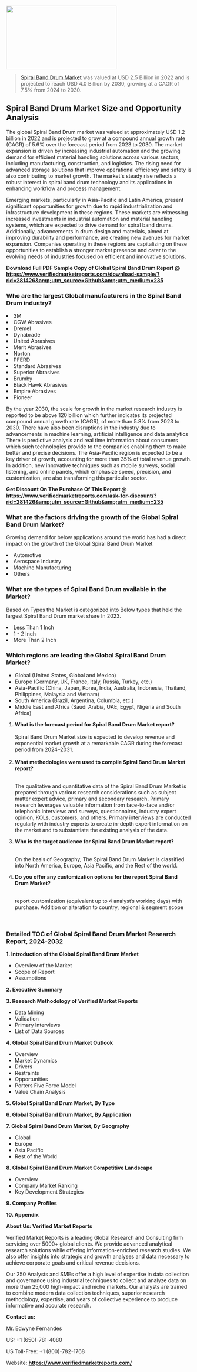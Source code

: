 <img src="https://ffe5etoiles.com/wp-content/uploads/2024/12/MST1-300x171.png" alt="" width="300" height="171" class="alignnone size-medium wp-image-20088" /><blockquote><p><p><a href="https://www.verifiedmarketreports.com/download-sample/?rid=281426&utm_source=Github&utm_medium=235" target="_blank">Spiral Band Drum Market</a> was valued at USD 2.5 Billion in 2022 and is projected to reach USD 4.0 Billion by 2030, growing at a CAGR of 7.5% from 2024 to 2030.</p></blockquote><p><h2>Spiral Band Drum Market Size and Opportunity Analysis</h2><p>The global Spiral Band Drum market was valued at approximately USD 1.2 billion in 2022 and is projected to grow at a compound annual growth rate (CAGR) of 5.6% over the forecast period from 2023 to 2030. The market expansion is driven by increasing industrial automation and the growing demand for efficient material handling solutions across various sectors, including manufacturing, construction, and logistics. The rising need for advanced storage solutions that improve operational efficiency and safety is also contributing to market growth. The market's steady rise reflects a robust interest in spiral band drum technology and its applications in enhancing workflow and process management.</p><p>Emerging markets, particularly in Asia-Pacific and Latin America, present significant opportunities for growth due to rapid industrialization and infrastructure development in these regions. These markets are witnessing increased investments in industrial automation and material handling systems, which are expected to drive demand for spiral band drums. Additionally, advancements in drum design and materials, aimed at improving durability and performance, are creating new avenues for market expansion. Companies operating in these regions are capitalizing on these opportunities to establish a stronger market presence and cater to the evolving needs of industries focused on efficient and innovative solutions.</p></p><p class=""><strong>Download Full PDF Sample Copy of Global Spiral Band Drum Report @ <a href="https://www.verifiedmarketreports.com/download-sample/?rid=281426&amp;utm_source=Github&amp;utm_medium=235" target="_blank">https://www.verifiedmarketreports.com/download-sample/?rid=281426&amp;utm_source=Github&amp;utm_medium=235</a></strong></p><h3 id="" class="">Who are the largest Global manufacturers in the Spiral Band Drum industry?</h3><p><li>3M</li><li> CGW Abrasives</li><li> Dremel</li><li> Dynabrade</li><li> United Abrasives</li><li> Merit Abrasives</li><li> Norton</li><li> PFERD</li><li> Standard Abrasives</li><li> Superior Abrasives</li><li> Brumby</li><li> Black Hawk Abrasives</li><li> Empire Abrasives</li><li> Pioneer</li></p><div class=""><div class="" dir="" data-message-author-role="" data-message-id="" data-message-model-slug=""><div class=""><div class=""><div class=""><div class="" dir="" data-message-author-role="" data-message-id="" data-message-model-slug=""><div class=""><div class=""><p>By the year 2030, the scale for growth in the market research industry is reported to be above 120 billion which further indicates its projected compound annual growth rate (CAGR), of more than 5.8% from 2023 to 2030. There have also been disruptions in the industry due to advancements in machine learning, artificial intelligence and data analytics There is predictive analysis and real time information about consumers which such technologies provide to the companies enabling them to make better and precise decisions. The Asia-Pacific region is expected to be a key driver of growth, accounting for more than 35% of total revenue growth. In addition, new innovative techniques such as mobile surveys, social listening, and online panels, which emphasize speed, precision, and customization, are also transforming this particular sector.</p><p><strong>Get Discount On The Purchase Of This Report @&nbsp; <a href="https://www.verifiedmarketreports.com/ask-for-discount/?rid=281426&amp;utm_source=Github&amp;utm_medium=235" target="_blank">https://www.verifiedmarketreports.com/ask-for-discount/?rid=281426&amp;utm_source=Github&amp;utm_medium=235</a></strong></p></div></div></div></div></div></div></div></div><h3 id="" class="">What are the factors driving the growth of the Global Spiral Band Drum Market?</h3><p id="" class="">Growing demand for below applications around the world has had a direct impact on the growth of the Global Spiral Band Drum Market</p><p id="" class=""><li>Automotive</li><li> Aerospace Industry</li><li> Machine Manufacturing</li><li> Others</li></p><h3 id="" class="">What are the types of Spiral Band Drum available in the Market?</h3><p id="" class="">Based on Types the Market is categorized into Below types that held the largest Spiral Band Drum market share In 2023.</p><p id="" class=""><li>Less Than 1 Inch</li><li> 1 - 2 Inch</li><li> More Than 2 Inch</li></p><h3 id="" class="">Which regions are leading the Global Spiral Band Drum Market?</h3><ul><li>Global (United States, Global and Mexico)</li><li>Europe (Germany, UK, France, Italy, Russia, Turkey, etc.)</li><li>Asia-Pacific (China, Japan, Korea, India, Australia, Indonesia, Thailand, Philippines, Malaysia and Vietnam)</li><li>South America (Brazil, Argentina, Columbia, etc.)</li><li>Middle East and Africa (Saudi Arabia, UAE, Egypt, Nigeria and South Africa)</li></ul><p><ol><li><strong>What is the forecast period for Spiral Band Drum Market report?<br /></strong><br /><span data-sheets-root="1" data-sheets-value="{&quot;1&quot;:2,&quot;2&quot;:&quot;XXXX size is expected to develop revenue and exponential market growth at a remarkable CAGR during the forecast period from 2024&ndash;2030.&quot;}" data-sheets-userformat="{&quot;2&quot;:12674,&quot;4&quot;:{&quot;1&quot;:2,&quot;2&quot;:16776960},&quot;10&quot;:2,&quot;11&quot;:0,&quot;15&quot;:&quot;Arial&quot;,&quot;16&quot;:12}">Spiral Band Drum Market size is expected to develop revenue and exponential market growth at a remarkable CAGR during the forecast period from 2024&ndash;2031.</span><br /><br /></li><li><strong>What methodologies were used to compile Spiral Band Drum Market report?<br /><br /></strong><p>The qualitative and quantitative data of the&nbsp;Spiral Band Drum Market is prepared through various research considerations such as subject matter expert advice, primary and secondary research. Primary research leverages valuable information from face-to-face and/or telephonic interviews and surveys, questionnaires, industry expert opinion, KOLs, customers, and others. Primary interviews are conducted regularly with industry experts to create in-depth expert information on the market and to substantiate the existing analysis of the data.&nbsp;</p></li><li><strong>Who is the target audience for Spiral Band Drum Market report?<br /><br /></strong><p>On the basis of Geography, The&nbsp;Spiral Band Drum Market is classified into North America, Europe, Asia Pacific, and the Rest of the world.</p></li><li><strong>Do you offer any customization options for the report Spiral Band Drum Market?<br /><br /></strong><p>report customization (equivalent up to 4 analyst&rsquo;s working days) with purchase. Addition or alteration to country, regional &amp; segment scope</p><p>&nbsp;</p></li></ol></p><h3 id="" class="">Detailed TOC of Global Spiral Band Drum Market Research Report, 2024-2032</h3><p id="" class=""><strong>1. Introduction of the Global Spiral Band Drum Market</strong></p><ul><li>Overview of the Market</li><li>Scope of Report</li><li>Assumptions</li></ul><p id="" class=""><strong>2. Executive Summary</strong></p><p id="" class=""><strong>3. Research Methodology of&nbsp;Verified Market Reports</strong></p><ul><li>Data Mining</li><li>Validation</li><li>Primary Interviews</li><li>List of Data Sources</li></ul><p id="" class=""><strong>4. Global Spiral Band Drum Market Outlook</strong></p><ul><li>Overview</li><li>Market Dynamics</li><li>Drivers</li><li>Restraints</li><li>Opportunities</li><li>Porters Five Force Model</li><li>Value Chain Analysis</li></ul><p id="" class=""><strong>5. Global Spiral Band Drum Market, By&nbsp;Type</strong></p><p id="" class=""><strong>6. Global Spiral Band Drum Market, By Application</strong></p><p id="" class=""><strong>7. Global Spiral Band Drum Market, By Geography</strong></p><ul><li>Global</li><li>Europe</li><li>Asia Pacific</li><li>Rest of the World</li></ul><p id="" class=""><strong>8. Global Spiral Band Drum Market Competitive Landscape</strong></p><ul><li>Overview</li><li>Company Market Ranking</li><li>Key Development Strategies</li></ul><p id="" class=""><strong>9. Company Profiles</strong></p><p id="" class=""><strong>10. Appendix</strong></p><p id="" class=""><strong>About Us: Verified Market Reports</strong></p><p id="" class="">Verified Market Reports is a leading Global Research and Consulting firm servicing over 5000+ global clients. We provide advanced analytical research solutions while offering information-enriched research studies. We also offer insights into strategic and growth analyses and data necessary to achieve corporate goals and critical revenue decisions.</p><p id="" class="">Our 250 Analysts and SMEs offer a high level of expertise in data collection and governance using industrial techniques to collect and analyze data on more than 25,000 high-impact and niche markets. Our analysts are trained to combine modern data collection techniques, superior research methodology, expertise, and years of collective experience to produce informative and accurate research.</p><p id="" class=""><strong>Contact us:</strong></p><p id="" class="">Mr. Edwyne Fernandes</p><p id="" class="">US: +1 (650)-781-4080</p><p id="" class="">US Toll-Free: +1 (800)-782-1768</p><p id="" class="">Website: <a target="" data-test-app-aware-link=""><strong>https://www.verifiedmarketreports.com/</strong></a></p>
